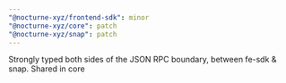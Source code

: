 ```yaml
---
"@nocturne-xyz/frontend-sdk": minor
"@nocturne-xyz/core": patch
"@nocturne-xyz/snap": patch
---
```


Strongly typed both sides of the JSON RPC boundary, between fe-sdk & snap. Shared in core
